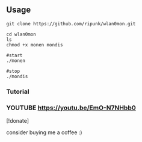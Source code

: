 ## Usage
```
git clone https://github.com/ripunk/wlan0mon.git

cd wlan0mon          
ls         
chmod +x monen mondis      

#start     
./monen      

#stop      
./mondis         
```
         
### Tutorial         

### YOUTUBE https://youtu.be/EmO-N7NHbb0

[!donate]

consider buying me a coffee :)

<script src="http://coinwidget.com/widget/coin.js"></script>
<script>
CoinWidgetCom.go({
 wallet_address: "16r6kru4ii9tkKRBG9uJLZVCa79MtMdJVX"
 , currency: "bitcoin"
 , counter: "count"
 , alignment: "bc"
 , qrcode: true
 , auto_show: true
 , lbl_button: "Donasi thesigit.net"
 , lbl_address: "Alamat Donasi Bitcoin:"
 , lbl_count: "Donasi di terima."
 , lbl_amount: "BTC"
});
</script>
